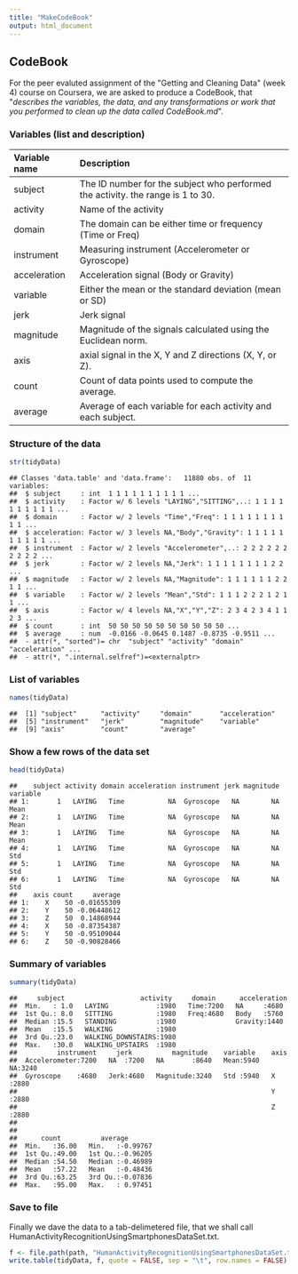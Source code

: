 ```yaml
---
title: "MakeCodeBook"
output: html_document
---
```


## CodeBook

For the peer evaluted assignment of the "Getting and Cleaning Data" (week 4) course on Coursera, we are asked to produce a CodeBook, that "*describes the variables, the data, and any transformations or work that you performed to clean up the data called CodeBook.md*".

### Variables (list and description)





| Variable name | Description |
| :--------- | :------------------------------------------------- |
| subject | The ID number for the subject who performed the activity. the range is 1 to 30. |
| activity | Name of the activity |
| domain | The domain can be either time or frequency (Time or Freq) |
| instrument | Measuring instrument (Accelerometer or Gyroscope) |
| acceleration | Acceleration signal (Body or Gravity) |
| variable | Either the mean or the standard deviation (mean or SD) |
| jerk | Jerk signal |
| magnitude | Magnitude of the signals calculated using the Euclidean norm. |
| axis | axial signal in the X, Y and Z directions (X, Y, or Z). |
| count | Count of data points used to compute the average. |
| average | Average of each variable for each activity and each subject. |

### Structure of the data

```r
str(tidyData)
```

```
## Classes 'data.table' and 'data.frame':	11880 obs. of  11 variables:
##  $ subject     : int  1 1 1 1 1 1 1 1 1 1 ...
##  $ activity    : Factor w/ 6 levels "LAYING","SITTING",..: 1 1 1 1 1 1 1 1 1 1 ...
##  $ domain      : Factor w/ 2 levels "Time","Freq": 1 1 1 1 1 1 1 1 1 1 ...
##  $ acceleration: Factor w/ 3 levels NA,"Body","Gravity": 1 1 1 1 1 1 1 1 1 1 ...
##  $ instrument  : Factor w/ 2 levels "Accelerometer",..: 2 2 2 2 2 2 2 2 2 2 ...
##  $ jerk        : Factor w/ 2 levels NA,"Jerk": 1 1 1 1 1 1 1 1 2 2 ...
##  $ magnitude   : Factor w/ 2 levels NA,"Magnitude": 1 1 1 1 1 1 2 2 1 1 ...
##  $ variable    : Factor w/ 2 levels "Mean","Std": 1 1 1 2 2 2 1 2 1 1 ...
##  $ axis        : Factor w/ 4 levels NA,"X","Y","Z": 2 3 4 2 3 4 1 1 2 3 ...
##  $ count       : int  50 50 50 50 50 50 50 50 50 50 ...
##  $ average     : num  -0.0166 -0.0645 0.1487 -0.8735 -0.9511 ...
##  - attr(*, "sorted")= chr  "subject" "activity" "domain" "acceleration" ...
##  - attr(*, ".internal.selfref")=<externalptr>
```

### List of variables

```r
names(tidyData)
```

```
##  [1] "subject"      "activity"     "domain"       "acceleration"
##  [5] "instrument"   "jerk"         "magnitude"    "variable"    
##  [9] "axis"         "count"        "average"
```

### Show a few rows of the data set

```r
head(tidyData)
```

```
##    subject activity domain acceleration instrument jerk magnitude variable
## 1:       1   LAYING   Time           NA  Gyroscope   NA        NA     Mean
## 2:       1   LAYING   Time           NA  Gyroscope   NA        NA     Mean
## 3:       1   LAYING   Time           NA  Gyroscope   NA        NA     Mean
## 4:       1   LAYING   Time           NA  Gyroscope   NA        NA      Std
## 5:       1   LAYING   Time           NA  Gyroscope   NA        NA      Std
## 6:       1   LAYING   Time           NA  Gyroscope   NA        NA      Std
##    axis count     average
## 1:    X    50 -0.01655309
## 2:    Y    50 -0.06448612
## 3:    Z    50  0.14868944
## 4:    X    50 -0.87354387
## 5:    Y    50 -0.95109044
## 6:    Z    50 -0.90828466
```

### Summary of variables

```r
summary(tidyData)
```

```
##     subject                   activity     domain      acceleration 
##  Min.   : 1.0   LAYING            :1980   Time:7200   NA     :4680  
##  1st Qu.: 8.0   SITTING           :1980   Freq:4680   Body   :5760  
##  Median :15.5   STANDING          :1980               Gravity:1440  
##  Mean   :15.5   WALKING           :1980                             
##  3rd Qu.:23.0   WALKING_DOWNSTAIRS:1980                             
##  Max.   :30.0   WALKING_UPSTAIRS  :1980                             
##          instrument     jerk          magnitude    variable    axis     
##  Accelerometer:7200   NA  :7200   NA       :8640   Mean:5940   NA:3240  
##  Gyroscope    :4680   Jerk:4680   Magnitude:3240   Std :5940   X :2880  
##                                                                Y :2880  
##                                                                Z :2880  
##                                                                         
##                                                                         
##      count          average        
##  Min.   :36.00   Min.   :-0.99767  
##  1st Qu.:49.00   1st Qu.:-0.96205  
##  Median :54.50   Median :-0.46989  
##  Mean   :57.22   Mean   :-0.48436  
##  3rd Qu.:63.25   3rd Qu.:-0.07836  
##  Max.   :95.00   Max.   : 0.97451
```

### Save to file
Finally we dave the data to a tab-delimetered file, that we shall call HumanActivityRecognitionUsingSmartphonesDataSet.txt.


```r
f <- file.path(path, "HumanActivityRecognitionUsingSmartphonesDataSet.txt")
write.table(tidyData, f, quote = FALSE, sep = "\t", row.names = FALSE)
```
